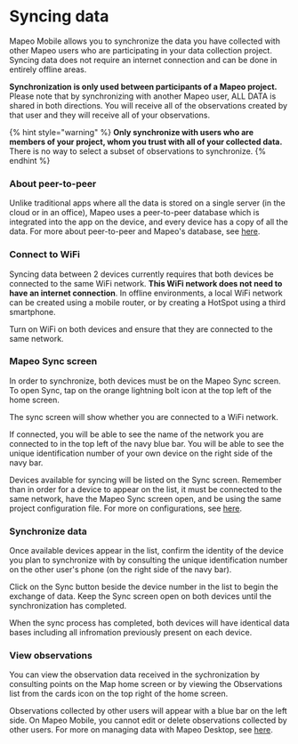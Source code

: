 # Syncing data

Mapeo Mobile allows you to synchronize the data you have collected with other Mapeo users who are participating in your data collection project. Syncing data does not require an internet connection and can be done in entirely offline areas.

**Synchronization is only used between participants of a Mapeo project.** Please note that by synchronizing with another Mapeo user, ALL DATA is shared in both directions. You will receive all of the observations created by that user and they will receive all of your observations.

{% hint style="warning" %}
**Only synchronize with users who are members of your project, whom you trust with all of your collected data.** There is no way to select a subset of observations to synchronize.
{% endhint %}

### About peer-to-peer

Unlike traditional apps where all the data is stored on a single server \(in the cloud or in an office\), Mapeo uses a peer-to-peer database which is integrated into the app on the device, and every device has a copy of all the data. For more about peer-to-peer and Mapeo's database, see [here](../../introduction/tools.md#mapeo-core-link-to-dev-pages).

### Connect to WiFi

Syncing data between 2 devices currently requires that both devices be connected to the same WiFi network. **This WiFi network does not need to have an internet connection**. In offline environments, a local WiFi network can be created using a mobile router, or by creating a HotSpot using a third smartphone.

Turn on WiFi on both devices and ensure that they are connected to the same network.

### Mapeo Sync screen

In order to synchronize, both devices must be on the Mapeo Sync screen. To open Sync, tap on the orange lightning bolt icon at the top left of the home screen.

The sync screen will show whether you are connected to a WiFi network.

If connected, you will be able to see the name of the network you are connected to in the top left of the navy blue bar. You will be able to see the unique identification number of your own device on the right side of the navy bar.

Devices available for syncing will be listed on the Sync screen. Remember than in order for a device to appear on the list, it must be connected to the same network, have the Mapeo Sync screen open, and be using the same project configuration file. For more on configurations, see [here](../../reference-guide/deployment-launch-implementation-overview/introducing-customizations.md).

### Synchronize data

Once available devices appear in the list, confirm the identity of the device you plan to synchronize with by consulting the unique identification number on the other user's phone \(on the right side of the navy bar\).

Click on the Sync button beside the device number in the list to begin the exchange of data. Keep the Sync screen open on both devices until the synchronization has completed.

When the sync process has completed, both devices will have identical data bases including all infromation previously present on each device.

### View observations

You can view the observation data received in the sychronization by consulting points on the Map home screen or by viewing the Observations list from the cards icon on the top right of the home screen.

Observations collected by other users will appear with a blue bar on the left side. On Mapeo Mobile, you cannot edit or delete observations collected by other users. For more on managing data with Mapeo Desktop, see [here](../../mapeo-desktop-1/).

